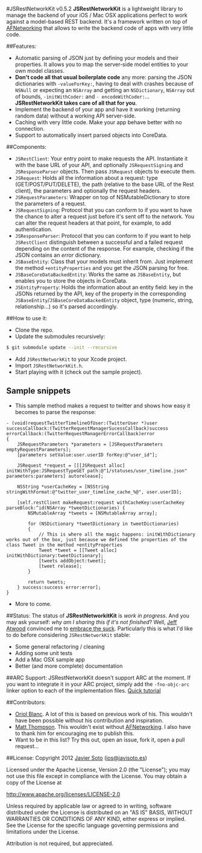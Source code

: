 #JSRestNetworkKit v0.5.2
**JSRestNetworkKit** is a lightweight library to manage the backend of your iOS / Mac OSX applications perfect to work against a model-based REST backend.
It's a framework written on top of [AFNetworking](https://github.com/AFNetworking/AFNetworking) that allows to write the backend code of apps with very little code.

##Features:
- Automatic parsing of JSON just by defining your models and their properties. It allows you to map the server-side model entities to your own model classes.
- **Don't code all that usual boilerplate code** any more: parsing the JSON dictionaries with ```-valueForKey:```, having to deal with crashes because of ```NSNull``` or expecting an ```NSArray``` and getting an ```NSDictionary```, ```NSArray``` out of bounds, ```-initWithCoder:``` and ```- encodeWithCoder:```... **JSRestNetworkKit takes care of all that for you**.
- Implement the backend of your app and have it working (returning random data) without a working API server-side.
- Caching with very little code. Make your app behave better with no connection.
- Support to automatically insert parsed objects into CoreData.

##Components:
- ```JSRestClient```: Your entry point to make requests the API. Instantiate it with the base URL of your API, and optionally ```JSRequestSigning``` and ```JSResponseParser``` objects. Then pass ```JSRequest``` objects to execute them.
- ```JSRequest```: Holds all the information about a request: type (GET/POST/PUT/DELETE), the path (relative to the base URL of the Rest client), the parameters and optionally the request headers.
- ```JSRequestParameters```: Wrapper on top of NSMutableDictionary to store the parameters of a request.
- ```JSRequestSigning```: Protocol that you can conform to if you want to have the chance to alter a request just before it's sent off to the network. You can alter the request headers at that point, for example, to add authentication.
- ```JSResponseParser```: Protocol that you can conform to if you want to help ```JSRestClient``` distinguish between a successful and a failed request depending on the content of the response. For example, checking if the JSON contains an *error* dictionary.
- ```JSBaseEntity```: Class that your models must inherit from. Just implement the method ```+entityProperties``` and you get the JSON parsing for free.
- ```JSBaseCoreDataBackedEntity```: Works the same as ```JSBaseEntity```, but enables you to store the objects in CoreData.
- ```JSEntityProperty```: Holds the information about an entity field: key in the JSONs returned by the API, key of the property in the corresponding ```JSBaseEntity```/```JSBaseCoreDataBackedEntity``` object, type (numeric, string, relationship...) so it's parsed accordingly.

##How to use it:
- Clone the repo.
- Update the submodules recursively:

```bash
$ git submodule update --init --recursive
```
- Add ```JSRestNetworkKit``` to your Xcode project.
- Import ```JSRestNetworkKit.h```.
- Start playing with it (check out the sample project).

## Sample snippets

- This sample method makes a request to twitter and shows how easy it becomes to parse the response:

```objc
- (void)requestTwitterTimelineOfUser:(TwitterUser *)user successCallback:(TwitterRequestManagerSucessCallback)success errorCallback:(TwitterRequestManagerErrorCallback)error
{
    JSRequestParameters *parameters = [JSRequestParameters emptyRequestParameters];
    [parameters setValue:user.userID forKey:@"user_id"];
    
    JSRequest *request = [[[JSRequest alloc] initWithType:JSRequestTypeGET path:@"1/statuses/user_timeline.json" parameters:parameters] autorelease];
    
    NSString *userCacheKey = [NSString stringWithFormat:@"twitter_user_timeline_cache_%@", user.userID];
    
    [self.restClient makeRequest:request withCacheKey:userCacheKey parseBlock:^id(NSArray *tweetDictionaries) {        
		NSMutableArray *tweets = [NSMutableArray array];
        
	    for (NSDictionary *tweetDictionary in tweetDictionaries)
	    {
	        // This is where all the magic happens: initWithDictionary works out of the box, just because we defined the properties of the class Tweet in the method +entityProperties
	        Tweet *tweet = [[Tweet alloc] initWithDictionary:tweetDictionary];
	        [tweets addObject:tweet];
	        [tweet release];
	    }
	    
	    return tweets;
    } success:success error:error];
}
```
- More to come.

##Status:
The status of **JSRestNetworkitKit** is *work in progress*. And you may ask yourself: *why am I sharing this if it's not finished*? Well, [Jeff Atwood](http://www.codinghorror.com/blog/) convinced me to [embrace the suck](http://www.codinghorror.com/blog/2012/05/how-to-stop-sucking-and-be-awesome-instead.html).
Particularly this is what I'd like to do before considering ```JSRestNetworkKit``` stable:
- Some general refactoring / cleaning
- Adding some unit tests
- Add a Mac OSX sample app
- Better (and more complete) documentation

##ARC Support:
JSRestNetworkKit doesn't support ARC at the moment. If you want to integrate it in your ARC project, simply add the ```-fno-objc-arc``` linker option to each of the implementation files. [Quick tutorial](http://maniacdev.com/2012/01/easily-get-non-arc-enabled-open-source-libraries-working-in-arc-enabled-projects/)

##Contributors:
- [Oriol Blanc](https://github.com/oriolblanc). A lot of this is based on previous work of his. This wouldn't have been possible without his contribution and inspiration.
- [Matt Thompson](https://github.com/mattt). This wouldn't exist without [AFNetworking](https://github.com/AFNetworking/AFNetworking). I also have to thank him for encouraging me to publish this.
- Want to be in this list? Try this out, open an issue, fork it, open a pull request...

##License:
Copyright 2012 [Javier Soto](http://twitter.com/javisoto) (ios@javisoto.es)

Licensed under the Apache License, Version 2.0 (the "License");
you may not use this file except in compliance with the License.
You may obtain a copy of the License at

http://www.apache.org/licenses/LICENSE-2.0

Unless required by applicable law or agreed to in writing, software
distributed under the License is distributed on an "AS IS" BASIS,
WITHOUT WARRANTIES OR CONDITIONS OF ANY KIND, either express or implied.
See the License for the specific language governing permissions and
 limitations under the License. 

Attribution is not required, but appreciated.
